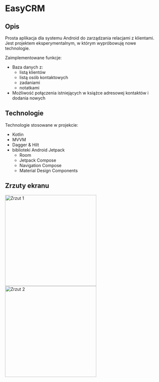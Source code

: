 # EasyCRM

## Opis

Prosta aplikacja dla systemu Android do zarządzania relacjami z klientami. Jest projektem eksperymentalnym, w którym wypróbowuję nowe technologie.

Zaimplementowane funkcje:

- Baza danych z:
  - listą klientów
  - listą osób kontaktowych
  - zadaniami
  - notatkami
- Możliwość połączenia istniejących w książce adresowej kontaktów i dodania nowych

## Technologie

Technologie stosowane w projekcie:

- Kotlin
- MVVM
- Dagger & Hilt
- biblioteki Android Jetpack
  - Room
  - Jetpack Compose
  - Navigation Compose
  - Material Design Components

## Zrzuty ekranu

<img src="https://github.com/mjdominiczak/easycrm/blob/master/screenshots/Screenshot_20220123_2330938.png?raw=true" alt="Zrzut 1" width="300"/> <img src="https://github.com/mjdominiczak/easycrm/blob/master/screenshots/Screenshot_20220123_2331507.png?raw=true" alt="Zrzut 2" width="300"/>